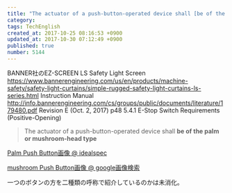 ```yaml
---
title: "The actuator of a push-button-operated device shall [be of the palm or mushroom-head type]"
category: 
tags: TechEnglish
created_at: 2017-10-25 08:16:53 +0900
updated_at: 2017-10-30 07:12:49 +0900
published: true
number: 5144
---
```


BANNER社のEZ-SCREEN LS Safety Light Screen
https://www.bannerengineering.com/us/en/products/machine-safety/safety-light-curtains/simple-rugged-safety-light-curtains-ls-series.html
Instruction Manual
http://info.bannerengineering.com/cs/groups/public/documents/literature/179480.pdf
Revision E (Oct. 2, 2017)
p48
5.4.1 E-Stop Switch Requirements (Positive-Opening)

>  The actuator of a push-button-operated device shall **be of the palm or mushroom-head type**

[Palm Push Button画像 @ idealspec](http://www.idealspec.co.uk/catalogue/bluebook/wcs/cisterns-and-fittings/pneumatic-palm-push-button-31mm-wall_p87.html)

[mushroom Push Button画像 @ google画像検索](https://www.google.co.jp/search?tbm=isch&sa=1&ei=VcrvWcb0Bsmf0gSplpX4Aw&q=button+mushroom+push&oq=button+mushroom+push&gs_l=psy-ab.3..0i8i30k1l6.4485.5383.0.5564.5.5.0.0.0.0.116.466.3j2.5.0....0...1.1.64.psy-ab..0.5.466...0i19k1.0.AijRR0yM5gw)

一つのボタンの方を二種類の呼称で紹介しているのかは未消化。





